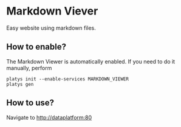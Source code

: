 # Markdown Viever

Easy website using markdown files. 

## How to enable?

The Markdown Viewer is automatically enabled. If you need to do it manually, perform 

```
platys init --enable-services MARKDOWN_VIEWER
platys gen
```

## How to use?

Navigate to <http://dataplatform:80>
